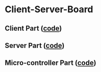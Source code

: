 # Client-Server-Board

## Client Part ([code](https://github.com/AsyaStrelk/Client-Server-Board/tree/main/client))

## Server Part ([code](https://github.com/AsyaStrelk/Client-Server-Board/tree/main/TcpServerQt))

## Micro-controller Part ([code](https://github.com/AsyaStrelk/Client-Server-Board/tree/main/iar_remote_led))
